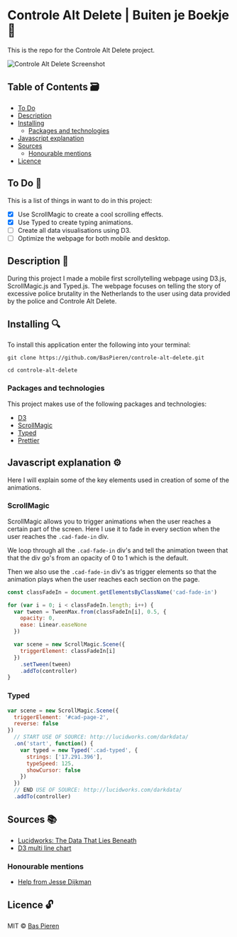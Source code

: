 # Controle Alt Delete | Buiten je Boekje 👮

This is the repo for the Controle Alt Delete project.

![Controle Alt Delete Screenshot](images/frontend-data-screenshot.png)

## Table of Contents 🗃
* [To Do](#to-do-)
* [Description](#description-)
* [Installing](#installing-)
  * [Packages and technologies](#packages-and-technologies)
* [Javascript explanation](#javascript-explanation-)
* [Sources](#sources-)
  * [Honourable mentions](#honourable-mentions)
* [Licence](#licence-)

## To Do 📌
This is a list of things in want to do in this project:
- [X] Use ScrollMagic to create a cool scrolling effects.
- [X] Use Typed to create typing animations.
- [ ] Create all data visualisations using D3.
- [ ] Optimize the webpage for both mobile and desktop.

## Description 📝
During this project I made a mobile first scrollytelling webpage using D3.js, ScrollMagic.js and Typed.js. The webpage focuses on telling the story of excessive police brutality in the Netherlands to the user using data provided by the police and Controle Alt Delete.

## Installing 🔍
To install this application enter the following into your terminal:
```
git clone https://github.com/BasPieren/controle-alt-delete.git

cd controle-alt-delete
```

### Packages and technologies
This project makes use of the following packages and technologies:

* [D3](https://d3js.org/)
* [ScrollMagic](http://scrollmagic.io/)
* [Typed](https://mattboldt.com/demos/typed-js/)
* [Prettier](https://www.npmjs.com/package/prettier)

## Javascript explanation ⚙️
Here I will explain some of the key elements used in creation of some of the animations.

### ScrollMagic
ScrollMagic allows you to trigger animations when the user reaches a certain part of the screen. Here I use it to fade in every section when the user reaches the `.cad-fade-in` div.

We loop through all the `.cad-fade-in` div's and tell the animation tween that that the div go's from an opacity of 0 to 1 which is the default.

Then we also use the `.cad-fade-in` div's as trigger elements so that the animation plays when the user reaches each section on the page.

```js
const classFadeIn = document.getElementsByClassName('cad-fade-in')

for (var i = 0; i < classFadeIn.length; i++) {
  var tween = TweenMax.from(classFadeIn[i], 0.5, {
    opacity: 0,
    ease: Linear.easeNone
  })

  var scene = new ScrollMagic.Scene({
    triggerElement: classFadeIn[i]
  })
    .setTween(tween)
    .addTo(controller)
}
```

### Typed

```js
var scene = new ScrollMagic.Scene({
  triggerElement: '#cad-page-2',
  reverse: false
})
  // START USE OF SOURCE: http://lucidworks.com/darkdata/
  .on('start', function() {
    var typed = new Typed('.cad-typed', {
      strings: ['17.291.396'],
      typeSpeed: 125,
      showCursor: false
    })
  })
  // END USE OF SOURCE: http://lucidworks.com/darkdata/
  .addTo(controller)
```

## Sources 📚
* [Lucidworks: The Data That Lies Beneath](http://lucidworks.com/darkdata/)
* [D3 multi line chart](https://beta.observablehq.com/@mbostock/d3-bar-chart)

### Honourable mentions
* [Help from Jesse Dijkman](https://github.com/jesseDijkman1)

## Licence 🔓
MIT © [Bas Pieren](https://github.com/BasPieren)
